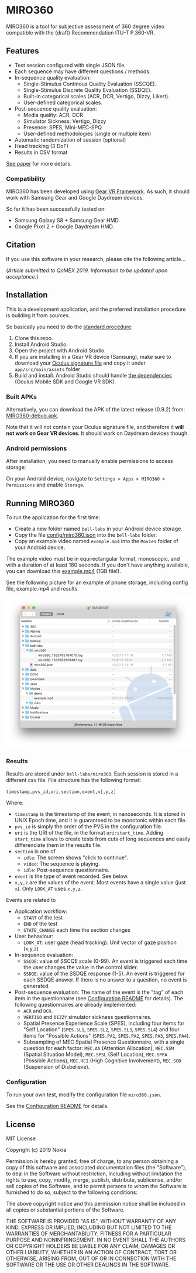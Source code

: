 # MIRO360
MIRO360 is a tool for subjective assessment of 360 degree video compatible
with the (draft) Recommendation ITU-T P.360-VR.

## Features
- Test session configured with single JSON file.
- Each sequence may have different questions / methods.
- In-sequence quality evaluation:
  - Single-Stimulus Continous Quality Evaluation (SSCQE).
  - Single-Stimulus Discrete Quality Evaluation (SSDQE).
  - Built-in categorical scales (ACR, DCR, Vertigo, Dizzy, Likert).
  - User-defined categorical scales.
- Post-sequence quality evaluation:
  - Media quality: ACR, DCR
  - Simulator Sickness: Vertigo, Dizzy
  - Presence: SPES, Mini-MEC-SPQ
  - User-defined methodologies (single or multiple item)
- Automatic randomization of session (optional)
- Head tracking (3 DoF)
- Results in CSV format 

[See paper](doc/miro360.pdf) for more details.


### Compatibility
MIRO360 has been developed using [Gear VR Framework](http://www.gearvrf.org/).
As such, it should work with Samsung Gear and Google Daydream devices.

So far it has been successfully tested on:

- Samsung Galaxy S8 + Samsung Gear HMD.
- Google Pixel 2 + Google Daydream HMD.


## Citation
If you use this software in your research, please cite the 
following article... 

(*Article submitted to QoMEX 2019. Information to be updated upon acceptance.*)

## Installation

This is a development application, and the preferred installation procedure is building it from sources.

So basically you need to do the [standard procedure](http://www.gearvrf.org/getting_started/):

1. Clone this repo.
1. Install Android Studio.
1. Open the project with Android Studio.
1. If you are installing in a Gear VR device (Samsung), 
make sure to download your [Oculus signature file](https://dashboard.oculus.com/tools/osig-generator/)
and copy it under `app/src/main/assets` folder
1. Build and install. Android Studio should handle [the dependencies](http://www.gearvrf.org/getting_started/#software-requirements)
(Oculus Mobile SDK and Google VR SDK).

### Built APKs
Alternatively, you can download the APK of the latest release (0.9.2) from:
[MIRO360-debug.apk](http://gti.ssr.upm.es/~pab/MIRO360-debug.apk).

Note that it will not contain your Oculus signature file, and therefore it 
**will not work on Gear VR devices**. It should work on Daydream devices though. 

### Android permissions
After installation, you need to manually enable permissions to access storage:

On your Android device, navigate to `Settings > Apps > MIRO360 > Permissions` 
and enable `Storage`. 

## Running MIRO360
To run the application for the first time:

- Create a new folder named `bell-labs` in your Android device storage.
- Copy the file [config/miro360.json](config/miro360.json) into
the `bell-labs` folder.
- Copy an example video named `example.mp4` into the `Movies` folder
of your Android device. 

The example video must be in equirectangular format, monoscopic, and with
a duration of at least 180 seconds. If you don't have anything available,
you can download this [example.mp4](http://gti.ssr.upm.es/~pab/example.mp4)
(1GB file!).

See the following picture for an example of phone storage,
including config file, example.mp4 and results.

![](misc/storage.png)

### Results

Results are stored under `bell-labs/miro360`. Each session is 
stored in a different csv file. File structure has the following format:

`timestamp,pvs_id,uri,section,event,x[,y,z]`

Where:

- `timestamp` is the timestamp of the event, in nanoseconds.
It is stored in UNIX Epoch time, and it is guaranteed to be
monotonic within each file.
- `pvs_id` is simply the order of the PVS in the configuration file.
- `uri` is the URI of the file, in the format `uri:start_time`. Adding
`start_time` allows to create tests from cuts of long sequences and
easily differenciate them in the results file.
- `section` is one of 
  - `idle`: The screen shows "click to continue".
  - `video`: The sequence is playing.
  - `idle`: Post-sequence questionnaire.
- `event` is the type of event recorded. See below.
- `x,y,z` are the values of the event. Most events have a single value
(just `x`). Only `LOOK_AT` uses `x,y,z`.

Events are related to

- Application workflow:
    - `START` of the test
    - `END` of the test
    - `STATE_CHANGE` each time the section changes
- User behaviour:
    - `LOOK_AT`: user gaze (head tracking). Unit vector of gaze position (x,y,z)
- In-sequence evaluation:
    - `SSCQE`: value of SSCQE scale (0-99). An event is triggered each time the user
    changes the value in the control slider.
    - `SSDQE`: value of the SSDQE response (1-5). An event is triggered for each
    SSDQE answer. If there is no answer to a question, no event is generated.
- Post-sequence evaluation: The name of the event is the "tag" of each item in
the questionnaire (see [Configuration README](config/README.md) for details). 
The following questionnaires are already implemented:
    - `ACR` and `DCR`.
    - `VERTIGO` and `DIZZY` simulator sickness questionnaires.
    - Spatial Presence Experience Scale (SPES), including four items for 
    "Self Location" (`SPES.SL1`, `SPES.SL2`, `SPES.SL3`, `SPES.SL4`) and
    four items for "Possible Actions" (`SPES.PA1`, `SPES.PA2`, `SPES.PA3`, `SPES.PA4`).
    - Subsampling of MEC Spatial Presence Questionnaire, with a single
    question for each factor: `MEC.AA` (Attention Allocation), 
    `MEC.SSM` (Spatial Situation Model), `MEC.SPSL` (Self Location),
    `MEC.SPPA` (Possible Actions), `MEC.HCI` (High Cognitive Involvement), 
    `MEC.SOD` (Suspension of Disbelieve).
 
 
 
### Configuration

To run your own test, modify the configuration file `miro360.json`.

See the [Configuration README](config/README.md) for details. 


 

## License

MIT License

Copyright (c) 2019 Nokia

Permission is hereby granted, free of charge, to any person obtaining a copy
of this software and associated documentation files (the "Software"), to deal
in the Software without restriction, including without limitation the rights
to use, copy, modify, merge, publish, distribute, sublicense, and/or sell
copies of the Software, and to permit persons to whom the Software is
furnished to do so, subject to the following conditions:

The above copyright notice and this permission notice shall be included in all
copies or substantial portions of the Software.

THE SOFTWARE IS PROVIDED "AS IS", WITHOUT WARRANTY OF ANY KIND, EXPRESS OR
IMPLIED, INCLUDING BUT NOT LIMITED TO THE WARRANTIES OF MERCHANTABILITY,
FITNESS FOR A PARTICULAR PURPOSE AND NONINFRINGEMENT. IN NO EVENT SHALL THE
AUTHORS OR COPYRIGHT HOLDERS BE LIABLE FOR ANY CLAIM, DAMAGES OR OTHER
LIABILITY, WHETHER IN AN ACTION OF CONTRACT, TORT OR OTHERWISE, ARISING FROM,
OUT OF OR IN CONNECTION WITH THE SOFTWARE OR THE USE OR OTHER DEALINGS IN THE
SOFTWARE.
